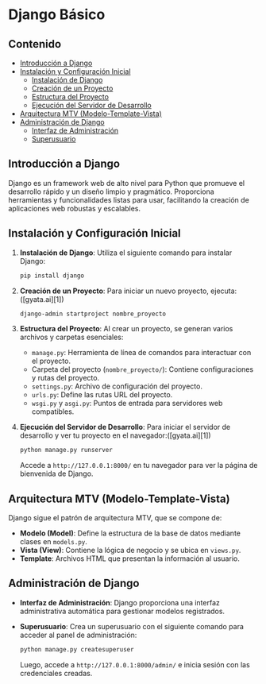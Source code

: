 # Django Básico

## Contenido
- [Introducción a Django](#introducción-a-django)
- [Instalación y Configuración Inicial](#instalación-y-configuración-inicial)
  - [Instalación de Django](#instalación-de-django)
  - [Creación de un Proyecto](#creación-de-un-proyecto)
  - [Estructura del Proyecto](#estructura-del-proyecto)
  - [Ejecución del Servidor de Desarrollo](#ejecución-del-servidor-de-desarrollo)
- [Arquitectura MTV (Modelo-Template-Vista)](#arquitectura-mtv-modelo-template-vista)
- [Administración de Django](#administración-de-django)
  - [Interfaz de Administración](#interfaz-de-administración)
  - [Superusuario](#superusuario)

## Introducción a Django

Django es un framework web de alto nivel para Python que promueve el desarrollo rápido y un diseño limpio y pragmático. Proporciona herramientas y funcionalidades listas para usar, facilitando la creación de aplicaciones web robustas y escalables.

## Instalación y Configuración Inicial

1. **Instalación de Django**: Utiliza el siguiente comando para instalar Django:

   ```bash
   pip install django
   ```

2. **Creación de un Proyecto**: Para iniciar un nuevo proyecto, ejecuta:([gyata.ai][1])

   ```bash
   django-admin startproject nombre_proyecto
   ```

3. **Estructura del Proyecto**: Al crear un proyecto, se generan varios archivos y carpetas esenciales:

   * `manage.py`: Herramienta de línea de comandos para interactuar con el proyecto.
   * Carpeta del proyecto (`nombre_proyecto/`): Contiene configuraciones y rutas del proyecto.
   * `settings.py`: Archivo de configuración del proyecto.
   * `urls.py`: Define las rutas URL del proyecto.
   * `wsgi.py` y `asgi.py`: Puntos de entrada para servidores web compatibles.

4. **Ejecución del Servidor de Desarrollo**: Para iniciar el servidor de desarrollo y ver tu proyecto en el navegador:([gyata.ai][1])

   ```bash
   python manage.py runserver
   ```

   Accede a `http://127.0.0.1:8000/` en tu navegador para ver la página de bienvenida de Django.

## Arquitectura MTV (Modelo-Template-Vista)

Django sigue el patrón de arquitectura MTV, que se compone de:

* **Modelo (Model)**: Define la estructura de la base de datos mediante clases en `models.py`.
* **Vista (View)**: Contiene la lógica de negocio y se ubica en `views.py`.
* **Template**: Archivos HTML que presentan la información al usuario.

## Administración de Django

* **Interfaz de Administración**: Django proporciona una interfaz administrativa automática para gestionar modelos registrados.
* **Superusuario**: Crea un superusuario con el siguiente comando para acceder al panel de administración:

  ```bash
  python manage.py createsuperuser
  ```

  Luego, accede a `http://127.0.0.1:8000/admin/` e inicia sesión con las credenciales creadas.